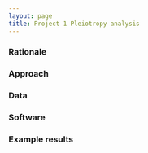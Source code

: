 ```yaml
---
layout: page
title: Project 1 Pleiotropy analysis
---
```



### Rationale

### Approach

### Data

### Software

### Example results



